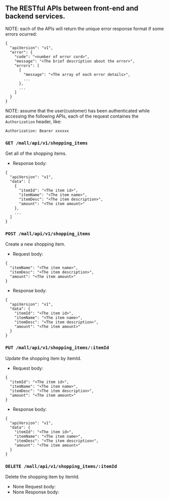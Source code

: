 ## The RESTful APIs between front-end and backend services.
NOTE: each of the APIs will return the unique error response format if some errors ocurred:
```
{
  "apiVersion": "v1",
  "error": {
    "code": "<number of error cord>",
    "message": "<The brief description about the error>",
    "errors": [
      {
        "message": "<The array of each error details>",
        ...
      },
      ...
    ]
  }
}
```
NOTE: assume that the user(customer) has been authenticated while accessing the following APIs, each of the request containes the `Authorization` header, like:
```
Authorization: Bearer xxxxxx
```

### `GET /mall/api/v1/shopping_items`
  Get all of the shopping items.
* Response body:
```
{
  "apiVersion": "v1",
  "data": [
    {
      "itemId": "<The item id>",
      "itemName": "<The item name>",
      "itemDesc": "<The item description>",
      "amount": "<The item amount>"
    },
    ...
  ]
}
```

### `POST /mall/api/v1/shopping_items`
  Create a new shopping item.
* Request body:
```
{
  "itemName": "<The item name>",
  "itemDesc": "<The item description>",
  "amount": "<The item amount>"
}
```
* Response body:
```
{
  "apiVersion": "v1",
  "data": {
    "itemId": "<The item id>",
    "itemName": "<The item name>",
    "itemDesc": "<The item description>",
    "amount": "<The item amount>"
  }
}
```

### `PUT /mall/api/v1/shopping_items/:itemId`
  Update the shopping item by itemId.
* Request body:
```
{
  "itemId": "<The item id>",
  "itemName": "<The item name>",
  "itemDesc": "<The item description>",
  "amount": "<The item amount>"
}
```
* Response body:
```
{
  "apiVersion": "v1",
  "data": {
    "itemId": "<The item id>",
    "itemName": "<The item name>",
    "itemDesc": "<The item description>",
    "amount": "<The item amount>"
  }
}
```

### `DELETE /mall/api/v1/shopping_items/:itemId`
  Delete the shopping item by itemId.
* None Request body:
* None Response body:
